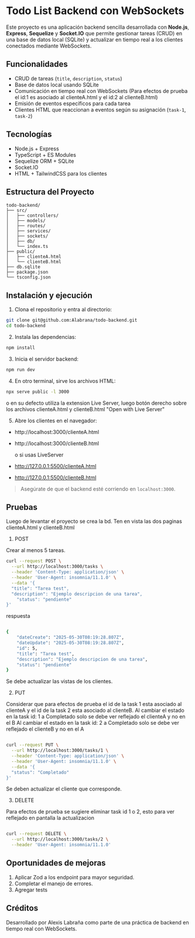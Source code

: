 # Todo List Backend con WebSockets

Este proyecto es una aplicación backend sencilla desarrollada con **Node.js**, **Express**, **Sequelize** y **Socket.IO** que permite gestionar tareas (CRUD) en una base de datos local (SQLite) y actualizar en tiempo real a los clientes conectados mediante WebSockets.

## Funcionalidades

- CRUD de tareas (`title`, `description`, `status`)
- Base de datos local usando SQLite
- Comunicación en tiempo real con WebSockets (Para efectos de prueba el id:1 es asociado al clienteA.html y el id:2 al clienteB.html)
- Emisión de eventos específicos para cada tarea
- Clientes HTML que reaccionan a eventos según su asignación (`task-1`, `task-2`)

## Tecnologías

- Node.js + Express
- TypeScript + ES Modules
- Sequelize ORM + SQLite
- Socket.IO
- HTML + TailwindCSS para los clientes

## Estructura del Proyecto

```
todo-backend/
├── src/
│   ├── controllers/
│   ├── models/
│   ├── routes/
│   ├── services/
│   ├── sockets/
│   ├── db/
│   └── index.ts
├── public/
│   ├── clienteA.html
│   └── clienteB.html
├── db.sqlite
├── package.json
└── tsconfig.json
```

## Instalación y ejecución

1. Clona el repositorio y entra al directorio:

```bash
git clone git@github.com:Alabrana/todo-backend.git
cd todo-backend
```

2. Instala las dependencias:

```bash
npm install
```

3. Inicia el servidor backend:

```bash
npm run dev
```

4. En otro terminal, sirve los archivos HTML:

```bash
npx serve public -l 3000
```

o en su defecto utiliza la extension Live Server, luego botón derecho sobre los archivos clienteA.html y clienteB.html "Open with Live Server"

5. Abre los clientes en el navegador:

- http://localhost:3000/clienteA.html
- http://localhost:3000/clienteB.html

  o si usas LiveServer

- http://127.0.0.1:5500/clienteA.html
- http://127.0.0.1:5500/clienteB.html

> Asegúrate de que el backend esté corriendo en `localhost:3000`.

## Pruebas

Luego de levantar el proyecto se crea la bd.
Ten en vista las dos paginas clienteA.html y clienteB.html

1. POST

Crear al menos 5 tareas.

```bash
curl --request POST \
  --url http://localhost:3000/tasks \
  --header 'Content-Type: application/json' \
  --header 'User-Agent: insomnia/11.1.0' \
  --data '{
  "title": "Tarea test",
  "description": "Ejemplo descripcion de una tarea",
	"status": "pendiente"
}'
```

respuesta

```bash

{
	"dateCreate": "2025-05-30T08:19:28.807Z",
	"dateUpdate": "2025-05-30T08:19:28.807Z",
	"id": 5,
	"title": "Tarea test",
	"description": "Ejemplo descripcion de una tarea",
	"status": "pendiente"
}

```

Se debe actualizar las vistas de los clientes.

2. PUT

Considerar que para efectos de prueba el id de la task 1 esta asociado al clienteA y el id de la task 2 esta asociado al clienteB.
Al cambiar el estado en la task id: 1 a Completado solo se debe ver reflejado el clienteA y no en el B
Al cambiar el estado en la task id: 2 a Completado solo se debe ver reflejado el clienteB y no en el A

```bash

curl --request PUT \
  --url http://localhost:3000/tasks/1 \
  --header 'Content-Type: application/json' \
  --header 'User-Agent: insomnia/11.1.0' \
  --data '{
  "status": "Completado"
}'
```

Se deben actualizar el cliente que corresponde.

3. DELETE

Para efectos de prueba se sugiere eliminar task id 1 o 2, esto para ver reflejado en pantalla la actualizacion

```bash

curl --request DELETE \
  --url http://localhost:3000/tasks/2 \
  --header 'User-Agent: insomnia/11.1.0'
```

## Oportunidades de mejoras

1. Aplicar Zod a los endpoint para mayor seguridad.
2. Completar el manejo de errores.
3. Agregar tests

## Créditos

Desarrollado por Alexis Labraña como parte de una práctica de backend en tiempo real con WebSockets.
